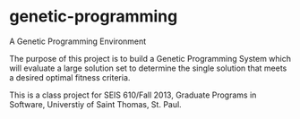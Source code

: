 genetic-programming
===================

A Genetic Programming Environment

The purpose of this project is to build a Genetic Programming System which will evaluate a large solution set to determine
the single solution that meets a desired optimal fitness criteria.

This is a class project for SEIS 610/Fall 2013, Graduate Programs in Software, Universtiy of Saint Thomas, St. Paul.


